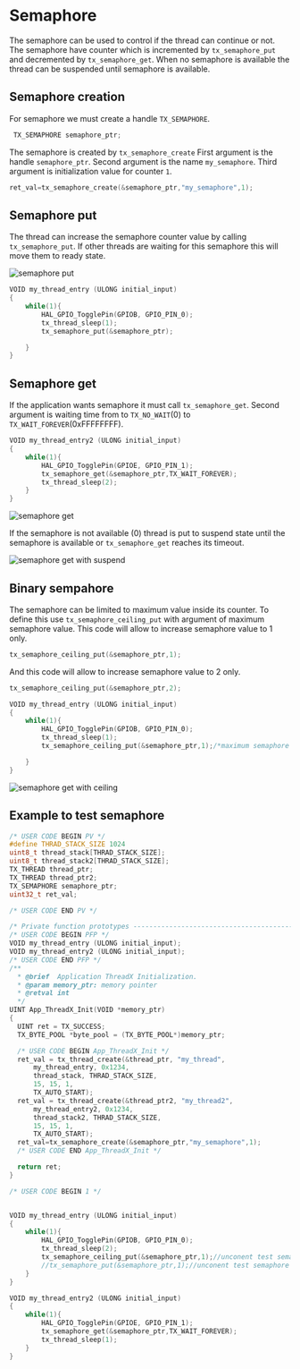 # Semaphore

The semaphore can be used to control if the thread can continue or not.
The semaphore have counter which is incremented by `tx_semaphore_put` and decremented by `tx_semaphore_get`. When no semaphore is available the thread can be suspended until semaphore is available.

## Semaphore creation

For semaphore we must create a handle `TX_SEMAPHORE`.

```c
 TX_SEMAPHORE semaphore_ptr;
```

The semaphore is created by `tx_semaphore_create`
First argument is the handle `semaphore_ptr`.
Second argument is the name `my_semaphore`.
Third argument is initialization value for counter `1`.

```c
ret_val=tx_semaphore_create(&semaphore_ptr,"my_semaphore",1);
```

## Semaphore put

The thread can increase the semaphore counter value by calling `tx_semaphore_put`. If other threads are waiting for this semaphore this will move them to ready state.

![semaphore put](./img/20.svg)

```c
VOID my_thread_entry (ULONG initial_input)
{
	while(1){
		HAL_GPIO_TogglePin(GPIOB, GPIO_PIN_0);
		tx_thread_sleep(1);
		tx_semaphore_put(&semaphore_ptr);

	}
}
```

## Semaphore get

If the application wants semaphore it must call `tx_semaphore_get`. Second argument is waiting time from to `TX_NO_WAIT`(0) to `TX_WAIT_FOREVER`(0xFFFFFFFF).

```c
VOID my_thread_entry2 (ULONG initial_input)
{
	while(1){
		HAL_GPIO_TogglePin(GPIOE, GPIO_PIN_1);
		tx_semaphore_get(&semaphore_ptr,TX_WAIT_FOREVER);
		tx_thread_sleep(2);
	}
}
```

![semaphore get](./img/21.svg)

If the semaphore is not available (0) thread is put to suspend state until the semaphore is available or `tx_semaphore_get` reaches its timeout.

![semaphore get with suspend](./img/22.svg)

## Binary sempahore

The semaphore can be limited to maximum value inside its counter. To define this use `tx_semaphore_ceiling_put` with argument of maximum semaphore value.
This code will allow to increase semaphore value to 1 only.

```c
tx_semaphore_ceiling_put(&semaphore_ptr,1);
```

And this code will allow to increase semaphore value to 2 only.

```c
tx_semaphore_ceiling_put(&semaphore_ptr,2);
```

```c
VOID my_thread_entry (ULONG initial_input)
{
	while(1){
		HAL_GPIO_TogglePin(GPIOB, GPIO_PIN_0);
		tx_thread_sleep(1);
		tx_semaphore_ceiling_put(&semaphore_ptr,1);/*maximum semaphore value is 1*/

	}
}
```

![semaphore get with ceiling](./img/23.svg)

## Example to test semaphore

```c
/* USER CODE BEGIN PV */
#define THRAD_STACK_SIZE 1024
uint8_t thread_stack[THRAD_STACK_SIZE];
uint8_t thread_stack2[THRAD_STACK_SIZE];
TX_THREAD thread_ptr;
TX_THREAD thread_ptr2;
TX_SEMAPHORE semaphore_ptr;
uint32_t ret_val;

/* USER CODE END PV */

/* Private function prototypes -----------------------------------------------*/
/* USER CODE BEGIN PFP */
VOID my_thread_entry (ULONG initial_input);
VOID my_thread_entry2 (ULONG initial_input);
/* USER CODE END PFP */
/**
  * @brief  Application ThreadX Initialization.
  * @param memory_ptr: memory pointer
  * @retval int
  */
UINT App_ThreadX_Init(VOID *memory_ptr)
{
  UINT ret = TX_SUCCESS;
  TX_BYTE_POOL *byte_pool = (TX_BYTE_POOL*)memory_ptr;

  /* USER CODE BEGIN App_ThreadX_Init */
  ret_val = tx_thread_create(&thread_ptr, "my_thread",
      my_thread_entry, 0x1234,
	  thread_stack, THRAD_STACK_SIZE,
      15, 15, 1,
      TX_AUTO_START);
  ret_val = tx_thread_create(&thread_ptr2, "my_thread2",
      my_thread_entry2, 0x1234,
	  thread_stack2, THRAD_STACK_SIZE,
      15, 15, 1,
      TX_AUTO_START);
  ret_val=tx_semaphore_create(&semaphore_ptr,"my_semaphore",1);
  /* USER CODE END App_ThreadX_Init */

  return ret;
}

/* USER CODE BEGIN 1 */


VOID my_thread_entry (ULONG initial_input)
{
	while(1){
		HAL_GPIO_TogglePin(GPIOB, GPIO_PIN_0);
		tx_thread_sleep(2);
		tx_semaphore_ceiling_put(&semaphore_ptr,1);//unconent test semaphore with limit
		//tx_semaphore_put(&semaphore_ptr,1);//unconent test semaphore without limit
	}
}

VOID my_thread_entry2 (ULONG initial_input)
{
	while(1){
		HAL_GPIO_TogglePin(GPIOE, GPIO_PIN_1);
		tx_semaphore_get(&semaphore_ptr,TX_WAIT_FOREVER);
		tx_thread_sleep(1);
	}
}

```
